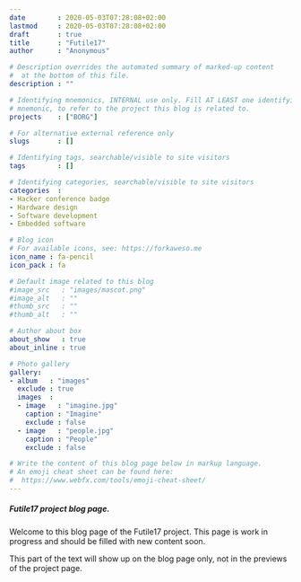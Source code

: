 ```yaml
---
date        : 2020-05-03T07:28:08+02:00
lastmod     : 2020-05-03T07:28:08+02:00
draft       : true
title       : "Futile17"
author      : "Anonymous"

# Description overrides the automated summary of marked-up content
#  at the bottom of this file.
description : ""

# Identifying mnemonics, INTERNAL use only. Fill AT LEAST one identifying
# mnemonic, to refer to the project this blog is related to.
projects    : ["BORG"]

# For alternative external reference only
slugs       : []

# Identifying tags, searchable/visible to site visitors
tags        : []

# Identifying categories, searchable/visible to site visitors
categories  :
- Hacker conference badge
- Hardware design
- Software development
- Embedded software

# Blog icon
# For available icons, see: https://forkaweso.me
icon_name : fa-pencil
icon_pack : fa

# Default image related to this blog
#image_src   : "images/mascot.png"
#image_alt   : ""
#thumb_src   : ""
#thumb_alt   : ""

# Author about box
about_show   : true
about_inline : true

# Photo gallery
gallery:
- album   : "images"
  exclude : true
  images  :
  - image   : "imagine.jpg"
    caption : "Imagine"
    exclude : false
  - image   : "people.jpg"
    caption : "People"
    exclude : false

# Write the content of this blog page below in markup language.
# An emoji cheat sheet can be found here:
#  https://www.webfx.com/tools/emoji-cheat-sheet/
---
```


##### Futile17 project blog page.

Welcome to this blog page of the Futile17 project. This page is work in progress and should be filled with new content soon.

<!--more-->

This part of the text will show up on the blog page only, not in the previews of the project page.
